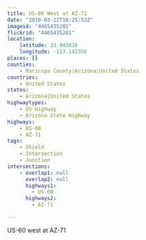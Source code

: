```yaml
---
title: US-60 West at AZ-71
date: "2010-03-22T16:25:53Z"
imageid: "4465435281"
flickrid: "4465435281"
location:
    latitude: 33.943416
    longitude: -113.142356
places: []
counties:
    - Maricopa County|Arizona|United States
countries:
    - United States
states:
    - Arizona|United States
highwaytypes:
    - US Highway
    - Arizona State Highway
highways:
    - US-60
    - AZ-71
tags:
    - Shield
    - Intersection
    - Junction
intersections:
    - overlap1: null
      overlap2: null
      highways1:
        - US-60
      highways2:
        - AZ-71

---
```

US-60 west at AZ-71